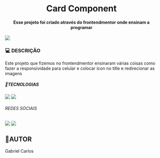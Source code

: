 <h1 align="center">
    <br>Card Component
</h1>

<h4 align="center">
    Esse projeto foi criado através do frontendmentor onde ensinam a programar
</h4>

<img src="https://github.com/gabrielcarlos-dev/card-component/blob/master/images/Bloco%20de%20Texto%20com%20Mockup%20de%20Notebook%20Alinhado%20%C3%A0%20Direita%20(8).png?raw=true">
<br>
  <h3>💻 DESCRIÇÃO </h3>

Este projeto que fizemos no frontendmentor ensinaram várias coisas como fazer a responsividade para celular e colocar icon no title
e redirecionar as imagens 

<h5> 🔨TECNOLOGIAS</h5>

<img src="https://img.shields.io/badge/HTML5-E34F26?style=for-the-badge&logo=html5&logoColor=white">
<img src="https://img.shields.io/badge/CSS3-1572B6?style=for-the-badge&logo=css3&logoColor=white">

<h6>REDES SOCIAIS</h6>

<a href= "https://www.instagram.com/gabrieldev___/" target= "_blank"><img src= "https://img.shields.io/badge/Instagram-E4405F?style=for-the-badge&logo=instagram&logoColor=white"></a>
<a href= "https://www.linkedin.com/in/gabrieldev---/" target= "_blank"><img src= "https://img.shields.io/badge/LinkedIn-0077B5?style=for-the-badge&logo=linkedin&logoColor=white"></a>

<h2> 👨AUTOR</h2>

Gabriel Carlos
